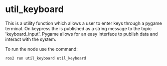 # util_keyboard

This is a utility function which allows a user to enter keys through a pygame terminal.
On keypress the is published as a string message to the topic 'keyboard_input'.
Pygame allows for an easy interface to publish data and interact with the system.

To run the node use the command:

    ros2 run util_keyboard util_keyboard 

